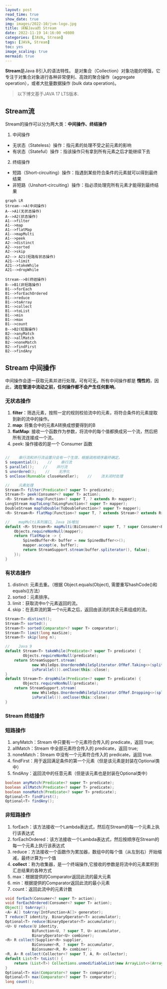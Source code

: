 ```yaml
---
layout: post
read_time: true
show_date: true
img: images/2022-10/jvm-logo.jpg
title: 详解Java的 Stream
date: 2022-11-19 14:16:00 +0800
categories: [JAVA, Stream]
tags: [JAVA, Stream]
toc: yes
image_scaling: true
mermaid: true
---
```


**Stream**是Java 8引入的语法特性。 是对集合（Collection）对象功能的增强，它专注于对集合对象进行各种非常便利、高效的聚合操作（aggregate operation），或者大批量数据操作 (bulk data operation)。

> 以下博文基于JAVA 17 LTS版本.

## Stream流

Stream的操作可以分为两大类：**中间操作、终结操作**

1. 中间操作
 * 无状态（Stateless）操作：指元素的处理不受之前元素的影响
 * 有状态（Stateful）操作：指该操作只有拿到所有元素之后才能继续下去
2. 终结操作
 * 短路（Short-circuiting）操作：指遇到某些符合条件的元素就可以得到最终结果
 * 非短路（Unshort-circuiting）操作：指必须处理完所有元素才能得到最终结果

```mermaid
graph LR
Stream-->A(中间操作)
A-->A1(无状态操作)
A-->A2(状态操作)
A1-->filter
A1-->map
A1-->flatMap
A1-->mapMulti
A1-->peek
A2-->distinct
A2-->sorted
A2-->skip
A2--> A21(短路有状态操作)
A21-->limit
A21-->takeWhile
A21-->dropWhile

Stream-->B(终结操作)
B-->B1(非短路操作)
B1-->forEach
B1-->forEachOrdered
B1-->reduce
B1-->toArray
B1-->collect
B1-->toList
B1-->min
B1-->max
B1-->count
B-->B2(短路操作)
B2-->anyMatch
B2-->allMatch
B2-->noneMatch
B2-->findFirst
B2-->findAny
```

## Stream 中间操作

中间操作会逐一获取元素并进行处理。可有可无。所有中间操作都是 **惰性的**，因此，**流在管道中流动之前，任何操作都不会产生任何影响**。

### 无状态操作

1. **filter**：筛选元素，按照一定的规则校验流中的元素，将符合条件的元素提取到新的流中的操作。
1. **map**: 将集合中的元素A转换成想要得到的B
1. **flatMap**: 接收一个函数作为参数，将流中的每个值都换成另一个流，然后把所有流连接成一个流。
1. peek: 操作接收的是一个 Consumer<T> 函数

```java

//    串行流和并行流设置只会有一个生效，根据调用顺序最终确定。
S sequential();    //    串行流
S parallel();    //    并行流
S unordered();    //    无序化
S onClose(Runnable closeHandler);    //    流关闭时处理

//    元素处理
Stream<T> filter(Predicate<? super T> predicate);
Stream<T> peek(Consumer<? super T> action);
<R> Stream<R> map(Function<? super T, ? extends R> mapper);
LongStream mapToLong(ToLongFunction<? super T> mapper);
DoubleStream mapToDouble(ToDoubleFunction<? super T> mapper);
<R> Stream<R> flatMap(Function<? super T, ? extends Stream<? extends R>> mapper);

//    mapMulti系列接口, Java 16增加
default <R> Stream<R> mapMulti(BiConsumer<? super T, ? super Consumer<R>> mapper) {
    Objects.requireNonNull(mapper);
    return flatMap(e -> {
        SpinedBuffer<R> buffer = new SpinedBuffer<>();
        mapper.accept(e, buffer);
        return StreamSupport.stream(buffer.spliterator(), false);
    });
}

```

### 有状态操作

1. distinct: 元素去重。（根据 Object.equals(Object), 需要重写hashCode()和equals()方法）
1. sorted：元素排序。
1. limit：获取流中n个元素返回的流。
1. skip：在丢弃流的第一个n元素之后，返回由该流的其余元素组成的流。

```java
Stream<T> distinct();
Stream<T> sorted();
Stream<T> sorted(Comparator<? super T> comparator);
Stream<T> limit(long maxSize);
Stream<T> skip(long n);

//    Java 9
default Stream<T> takeWhile(Predicate<? super T> predicate) {
        Objects.requireNonNull(predicate);
    return StreamSupport.stream(
            new WhileOps.UnorderedWhileSpliterator.OfRef.Taking<>(spliterator(), true, predicate),
            isParallel()).onClose(this::close);
}
default Stream<T> dropWhile(Predicate<? super T> predicate) {
        Objects.requireNonNull(predicate);
    return StreamSupport.stream(
            new WhileOps.UnorderedWhileSpliterator.OfRef.Dropping<>(spliterator(), true, predicate),
            isParallel()).onClose(this::close);
}
```

### Stream 终结操作

### 短路操作

1. anyMatch：Stream 中只要有一个元素符合传入的 predicate，返回 true;
1. allMatch：Stream 中全部元素符合传入的 predicate，返回 true;
1. noneMatch：Stream 中没有一个元素符合传入的 predicate，返回 true.
1. findFirst：用于返回满足条件的第一个元素（但是该元素是封装在Optional类中）
1. findAny：返回流中的任意元素（但是该元素也是封装在Optional类中）

```java
boolean anyMatch(Predicate<? super T> predicate);
boolean allMatch(Predicate<? super T> predicate);
boolean noneMatch(Predicate<? super T> predicate);
Optional<T> findFirst();
Optional<T> findAny();
```

### 非短路操作

1. forEach：该方法接收一个Lambda表达式，然后在Stream的每一个元素上执行该表达式
1. forEachOrdered：该方法接收一个Lambda表达式，然后按顺序在Stream的每一个元素上执行该表达式
1. reduce：方法接收一个函数作为累加器，数组中的每个值（从左到右）开始缩减，最终计算为一个值
1. **collect**：称为收集器，是一个终端操作,它接收的参数是将流中的元素累积到汇总结果的各种方式
1. max：根据提供的Comparator返回此流的最大元素
1. min：根据提供的Comparator返回此流的最小元素
1. count：返回此流中的元素计数

```java
void forEach(Consumer<? super T> action);
void forEachOrdered(Consumer<? super T> action);
Object[] toArray();
<A> A[] toArray(IntFunction<A[]> generator);
T reduce(T identity, BinaryOperator<T> accumulator);
Optional<T> reduce(BinaryOperator<T> accumulator);
<U> U reduce(U identity,
            BiFunction<U, ? super T, U> accumulator,
            BinaryOperator<U> combiner);
<R> R collect(Supplier<R> supplier,
            BiConsumer<R, ? super T> accumulator,
            BiConsumer<R, R> combiner);
<R, A> R collect(Collector<? super T, A, R> collector);
default List<T> toList() {
    return (List<T>) Collections.unmodifiableList(new ArrayList<>(Arrays.asList(this.toArray())));
}
Optional<T> min(Comparator<? super T> comparator);
Optional<T> max(Comparator<? super T> comparator);
long count();

```



